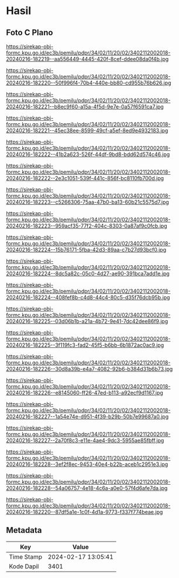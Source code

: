 # Hasil

## Foto C Plano

https://sirekap-obj-formc.kpu.go.id/ec3b/pemilu/pdpr/34/02/11/20/02/3402112002018-20240216-182219--aa556449-4445-420f-8cef-ddee08da0f4b.jpg

https://sirekap-obj-formc.kpu.go.id/ec3b/pemilu/pdpr/34/02/11/20/02/3402112002018-20240216-182220--50f996f4-70b4-440e-bb80-cd955b76b626.jpg

https://sirekap-obj-formc.kpu.go.id/ec3b/pemilu/pdpr/34/02/11/20/02/3402112002018-20240216-182221--b8ec9f60-a15a-4f5d-9e7e-0a57f6591ca7.jpg

https://sirekap-obj-formc.kpu.go.id/ec3b/pemilu/pdpr/34/02/11/20/02/3402112002018-20240216-182221--45ec38ee-8599-49cf-a5ef-8ed9e4932183.jpg

https://sirekap-obj-formc.kpu.go.id/ec3b/pemilu/pdpr/34/02/11/20/02/3402112002018-20240216-182222--41b2a623-526f-44df-9bd8-bdd62d574c46.jpg

https://sirekap-obj-formc.kpu.go.id/ec3b/pemilu/pdpr/34/02/11/20/02/3402112002018-20240216-182222--2e3c1051-539f-441c-856f-bc8110fb700d.jpg

https://sirekap-obj-formc.kpu.go.id/ec3b/pemilu/pdpr/34/02/11/20/02/3402112002018-20240216-182223--c5266306-75aa-47b0-ba13-60b21c5575d7.jpg

https://sirekap-obj-formc.kpu.go.id/ec3b/pemilu/pdpr/34/02/11/20/02/3402112002018-20240216-182223--959acf35-77f2-404c-8303-0a87af9c0fcb.jpg

https://sirekap-obj-formc.kpu.go.id/ec3b/pemilu/pdpr/34/02/11/20/02/3402112002018-20240216-182224--15b76171-5fba-42d3-89aa-c7b27d93bcf0.jpg

https://sirekap-obj-formc.kpu.go.id/ec3b/pemilu/pdpr/34/02/11/20/02/3402112002018-20240216-182224--8dc5a82c-05c0-4d27-ae90-391bca7add1e.jpg

https://sirekap-obj-formc.kpu.go.id/ec3b/pemilu/pdpr/34/02/11/20/02/3402112002018-20240216-182224--408fef8b-c4d8-44c4-80c5-d35f76dcb95b.jpg

https://sirekap-obj-formc.kpu.go.id/ec3b/pemilu/pdpr/34/02/11/20/02/3402112002018-20240216-182225--03d06b1b-a21a-4b72-9e41-7dc42dee86f9.jpg

https://sirekap-obj-formc.kpu.go.id/ec3b/pemilu/pdpr/34/02/11/20/02/3402112002018-20240216-182225--3f119fc3-fad2-45f5-b6bb-6b1872ac0ac9.jpg

https://sirekap-obj-formc.kpu.go.id/ec3b/pemilu/pdpr/34/02/11/20/02/3402112002018-20240216-182226--30d8a39b-e4a7-4082-92b6-b384d31b6b73.jpg

https://sirekap-obj-formc.kpu.go.id/ec3b/pemilu/pdpr/34/02/11/20/02/3402112002018-20240216-182226--e8145060-ff26-47ed-b113-a92ecf9d1167.jpg

https://sirekap-obj-formc.kpu.go.id/ec3b/pemilu/pdpr/34/02/11/20/02/3402112002018-20240216-182227--1a54e74e-d951-4f39-b29b-50b7e99687a0.jpg

https://sirekap-obj-formc.kpu.go.id/ec3b/pemilu/pdpr/34/02/11/20/02/3402112002018-20240216-182227--2a70f8c3-e11e-4ae4-9dc3-5955ae85fbff.jpg

https://sirekap-obj-formc.kpu.go.id/ec3b/pemilu/pdpr/34/02/11/20/02/3402112002018-20240216-182228--3ef2f8ec-9453-40e4-b22b-aceb1c2951e3.jpg

https://sirekap-obj-formc.kpu.go.id/ec3b/pemilu/pdpr/34/02/11/20/02/3402112002018-20240216-182228--54a06757-4e18-4c6a-a0e0-57f4d6afe7da.jpg

https://sirekap-obj-formc.kpu.go.id/ec3b/pemilu/pdpr/34/02/11/20/02/3402112002018-20240216-182220--87df5a1e-1c0f-4d1a-9773-f337f774beae.jpg


## Metadata

| Key        | Value               |
| ---------- | ------------------- |
| Time Stamp | 2024-02-17 13:05:41 |
| Kode Dapil | 3401                |



